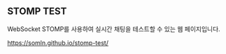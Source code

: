 ## STOMP TEST
WebSocket STOMP를 사용하여 실시간 채팅을 테스트할 수 있는 웹 페이지입니다.      

https://somln.github.io/stomp-test/
